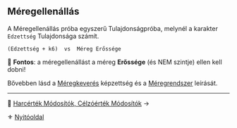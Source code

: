 ## Méregellenállás

A Méregellenállás próba egyszerű Tulajdonságpróba, melynél a karakter `Edzettség` Tulajdonsága számít.

```
(Edzettség + k6)  vs  Méreg Erőssége
```

🔆 **Fontos**: a méregellenállást a méreg **Erőssége** (és NEM szintje) ellen kell dobni!

Bővebben lásd a [Méregkeverés](kepzettsegek.tudomanyos/meregkeveres.md) képzettség és a [Méregrendszer](140_meregrendszer.md) leírását.

---

🔗 [Harcérték Módosítók, Célzóérték Módosítók](018_hm_cm.md) →

⚜️ [Nyitóoldal](start.md)
